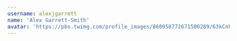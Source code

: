 ```yaml
---
username: alexjgarrett
name: 'Alex Garrett-Smith'
avatar: 'https://pbs.twimg.com/profile_images/860958772671500289/63kCnhYX_normal.jpg'
---
```

